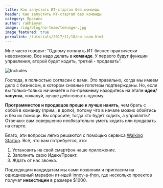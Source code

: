 ```yaml
---
title: Как запустить ИТ-стартап без команды 
header: Как запустить ИТ-стартап без команды 
category: Правила
author: rakhimyan
image: /img/blog/no-team/teenager.jpg
image_featured: true
permalink: /tutorials/2017/11/18/no-team.html
---
```

Мне часто говорят: "Одному потянуть ИТ-бизнес практически невозможно. Все надо делать в __команде__. У первого будут функции управления, второй будет кодить, третий - продавать". 

![Includes](/img/blog/no-team/teenager.jpg)

Господа, я полностью согласен с вами. Это правильно, когда мы имеем дело с бизнесом, в котором сновные гопотезы подтверждены. Но, если вы только-только начинаете и по-прежнему находитесь на этапе __идеи/запуска__, пожалуй, лучше действовать одному. 

__Программистов и продавцов проще и лучше нанять__, чем брать с собой в команду (прим., в долю), потому что в начале можно обойтись и без их помощи. Вы спросите, тогда кто будет кодить, а управлять? Отвечаю: вам совершенно необязательно уметь кодить или продавать на старте. 

Благо, эти вопросы легко решаются с помощью сервиса [Walking Startup](https://walkingstartup.ru). Всё, что вам потребуется, это:
1) Установить на свой смартфон наше приложение. 
2) Заполнить свою Идею/Проект. 
3) Ждать от нас звонка. 

Подходящим кандидатам мы сами позвоним и пригласим на однодневный марафон ит-идей [Innov-a-thon](https://innovathon.walkingstartup.ru), где несколько проектов получат __инвестиции__ в размере $1000. 
